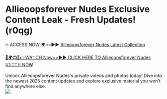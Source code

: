 # Allieoopsforever Nudes Exclusive Content Leak - Fresh Updates! (r0qg)

🔥 ACCESS NOW 🌍==►► <a href="https://tinyurl.com/yc657z5k" rel="nofollow">Allieoopsforever Nudes Latest Collection</a>
<br><br>
[🔴🌍📺📱👉WA𝚃CH Now==►► CLICK HERE TO Allieoopsforever Nudes 𝚆𝙰𝚃𝙲𝙷 NOW](https://tinyurl.com/yc657z5k)
<br><br>
Unlock Allieoopsforever Nudes's private videos and photos today! Dive into the newest 2025 content updates and explore exclusive material you won’t find anywhere else.
<br>
<a href="https://tinyurl.com/yc657z5k" rel="nofollow" data-target="animated-image.originalLink"><img src="https://camo.githubusercontent.com/8a4f000d20f83aca3bf7ec5f350d767afa0574a8a352519fd8cfa583a6f93a33/68747470733a2f2f692e696d6775722e636f6d2f644a486b345a712e676966" data-canonical-src="https://i.imgur.com/dJHk4Zq.gif" style="max-width: 100%; display: inline-block;" data-target="animated-image.originalImage"></a>
<br>
